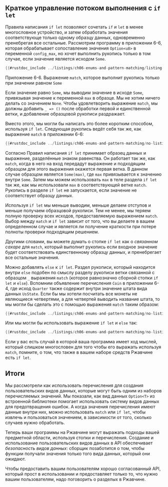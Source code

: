 ## Краткое управление потоком выполнения с `if let`

Правила написания `if let` позволяют сочетать `if` и `let` в менее многословное устройство, и затем обработать значения соответствующе только одному образцу данных, одновременно пренебрегая все остальные. Рассмотрим программу в приложении 6-6, которая обрабатывает сопоставление значения `Option<u8>` в переменной `config_max`, но хочет выполнить рукопись только в том случае, если значение является исходом `Some`.

```rust
{{#rustdoc_include ../listings/ch06-enums-and-pattern-matching/listing-06-06/src/main.rs:here}}
```

<span class="caption">Приложение 6-6. Выражение <code>match</code>, которое выполнит рукопись только при значении равном <code>Some</code></span>

Если значение равно `Some`, мы выводим значение в исходе `Some`, привязывая значение к переменной `max` в образце. Мы не хотим ничего делать со значением `None`. Чтобы удовлетворить выражение `match`, мы должны добавить `_ => ()` после обработки первой и единственной ветки, и добавление образцовой рукописи раздражает.

Вместо этого, мы могли бы написать это более коротким способом, используя `if let`. Следующая рукопись ведёт себя так же, как выражение `match` в приложении 6-6:

```rust
{{#rustdoc_include ../listings/ch06-enums-and-pattern-matching/no-listing-12-if-let/src/main.rs:here}}
```

Согласно Правил написания `if let` принимает образец данных и выражение, разделённые знаком равенства. Он работает так же, как `match`, когда в него на вход передадут выражение и подходящим образцом для этого выражения окажется первая ветка. В данном случае образцом является `Some(max)`, где `max` привязывается к значению внутри `Some`. Затем мы можем использовать `max` в теле раздела `if let` так же, как мы использовали `max` в соответствующей ветке `match`. Рукопись в разделе `if let` не запускается, если значение не соответствует образцу данных.

Используя `if let` мы меньше выводим, меньше делаем отступов и меньше получаем образцовой рукописи. Тем не менее, мы теряем полную проверку всех исходов, предоставляемую выражением `match`. Выбор между `match` и `if let` зависит от того, что вы делаете в вашем определенном случае и является ли получение краткости при потере полноты проверки подходящим решением.

Другими словами, вы можете думать о стопке `if let` как о <em>связанном сахаре</em> для `match`, который выполнит рукопись если входное значение будет соответствовать единственному образцу данных, и пренебрегает все остальные значения.

Можно добавлять `else` к `if let`. Раздел рукописи, который находится внутри `else` подобен по смыслу разделу рукописи ветки связанной с образцом `_` выражения `match` (которое равнозначно сборной стопки `if let` и `else`). Вспомним объявление перечисления `Coin` в приложении 6-4, где исход `Quarter` также содержит внутри значение штата вида данных `UsState`. Если бы мы хотели посчитать все монеты не являющиеся четвертями, а для четвертей выводить название штата, то мы могли бы сделать это с помощью выражения `match` таким образом:

```rust
{{#rustdoc_include ../listings/ch06-enums-and-pattern-matching/no-listing-13-count-and-announce-match/src/main.rs:here}}
```

Или мы могли бы использовать выражение `if let` и `else` так:

```rust
{{#rustdoc_include ../listings/ch06-enums-and-pattern-matching/no-listing-14-count-and-announce-if-let-else/src/main.rs:here}}
```

Если у вас есть случай в которой ваша программа имеет ход мыслей, который слишком многословен для того чтобы его выражать используя `match`, помните, о том, что также в вашем наборе средств Ржавчине есть `if let`.

## Итоги

Мы рассмотрели как использовать перечисления для создания пользовательских видов данных, которые могут быть одним из наборов перечисляемых значений. Мы показали, как вид данных `Option<T>` из встроенной библиотеки помогает использовать систему видов данных для предотвращения ошибок. А когда значения перечисления имеют данные внутри них, можно использовать `match` или `if let`, чтобы извлечь и пользоваться значением, в зависимости от того, сколько случаев нужно обработать.

Теперь ваши программы на Ржавчине могут выражать подходы вашей предметной области, используя стопки и перечисления. Создание и использование пользовательских видов данных в API обеспечивает <em>безопасность видов данных</em>: сборщик позаботится о том, чтобы функции получали значения только того вида данных, который они ожидают.

Чтобы предоставить вашим пользователям хорошо согласованный API, который прост в использовании и предоставляет только то, что нужно вашим пользователям, надо поговорить о разделых в Ржавчине.
